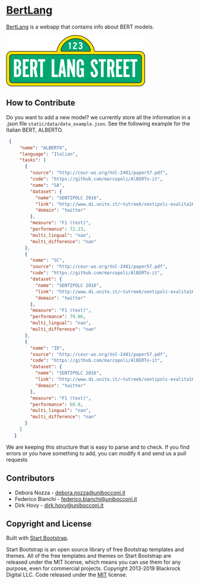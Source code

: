# [BertLang](bertlang.unibocconi.it)

[BertLang](bertlang.unibocconi.it) is a webapp that contains info about BERT models.

![Image description](https://raw.githubusercontent.com/MilaNLProc/bertlang/master/static/img/logo.png)

## How to Contribute

Do you want to add a new model? we currently store all the information in a .json file `static/data/data_example.json`. 
See the following example for the Italian BERT, ALBERTO.

```json
 {
     "name": "ALBERTO",
     "language": "Italian",
     "tasks": [
       {
         "source": "http://ceur-ws.org/Vol-2481/paper57.pdf",
         "code": "https://github.com/marcopoli/AlBERTo-it",
         "name": "SA",
         "dataset": {
           "name": "SENTIPOLC 2016",
           "link": "http://www.di.unito.it/~tutreeb/sentipolc-evalita16/data.html",
           "domain": "twitter"
         },
         "measure": "F1 (test)",
         "performance": 72.23,
         "multi_lingual": "nan",
         "multi_difference": "nan"
       },
       {
         "name": "SC",
         "source": "http://ceur-ws.org/Vol-2481/paper57.pdf",
         "code": "https://github.com/marcopoli/AlBERTo-it",
         "dataset": {
           "name": "SENTIPOLC 2016",
           "link": "http://www.di.unito.it/~tutreeb/sentipolc-evalita16/data.html",
           "domain": "twitter"
         },
         "measure": "F1 (test)",
         "performance": 79.06,
         "multi_lingual": "nan",
         "multi_difference": "nan"
       },
       {
         "name": "ID",
         "source": "http://ceur-ws.org/Vol-2481/paper57.pdf",
         "code": "https://github.com/marcopoli/AlBERTo-it",
         "dataset": {
           "name": "SENTIPOLC 2016",
           "link": "http://www.di.unito.it/~tutreeb/sentipolc-evalita16/data.html",
           "domain": "twitter"
         },
         "measure": "F1 (test)",
         "performance": 60.9,
         "multi_lingual": "nan",
         "multi_difference": "nan"
       }
     ]
   }
```

We are keeping this structure that is easy to parse and to check. If you find errors or you have something to add, you can modify it and send us a pull requests

## Contributors

+ Debora Nozza - debora.nozza@unibocconi.it
+ Federico Bianchi - federico.bianchi@unibocconi.it
+ Dirk Hovy - dirk.hovy@unibocconi.it

## Copyright and License

Built with [Start Bootstrap](https://startbootstrap.com/template-overviews/bare/).

Start Bootstrap is an open source library of free Bootstrap templates and themes. All of the free templates and themes on Start Bootstrap are released under the MIT license, which means you can use them for any purpose, even for commercial projects.
Copyright 2013-2019 Blackrock Digital LLC. Code released under the [MIT](https://github.com/BlackrockDigital/startbootstrap-bare/blob/gh-pages/LICENSE) license.
